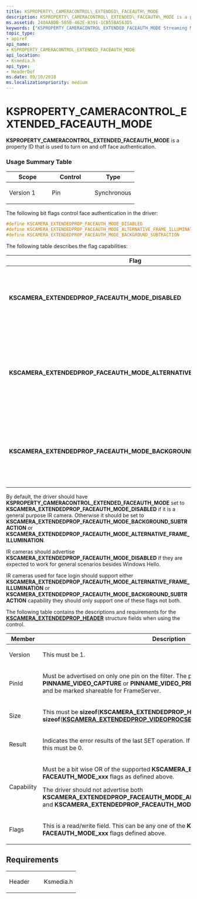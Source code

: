 ```yaml
---
title: KSPROPERTY\_CAMERACONTROL\_EXTENDED\_FACEAUTH\_MODE
description: KSPROPERTY\_CAMERACONTROL\_EXTENDED\_FACEAUTH\_MODE is a property ID that is used to turn on and off face authentication.
ms.assetid: 240AABDB-585B-462E-B391-1CB55BA563D5
keywords: ["KSPROPERTY_CAMERACONTROL_EXTENDED_FACEAUTH_MODE Streaming Media Devices"]
topic_type:
- apiref
api_name:
- KSPROPERTY_CAMERACONTROL_EXTENDED_FACEAUTH_MODE
api_location:
- Ksmedia.h
api_type:
- HeaderDef
ms.date: 09/10/2018
ms.localizationpriority: medium
---
```


# KSPROPERTY\_CAMERACONTROL\_EXTENDED\_FACEAUTH\_MODE


**KSPROPERTY\_CAMERACONTROL\_EXTENDED\_FACEAUTH\_MODE** is a property ID that is used to turn on and off face authentication.

### Usage Summary Table

<table>
<colgroup>
<col width="33%" />
<col width="33%" />
<col width="33%" />
</colgroup>
<thead>
<tr class="header">
<th>Scope</th>
<th>Control</th>
<th>Type</th>
</tr>
</thead>
<tbody>
<tr class="odd">
<td><p>Version 1</p></td>
<td><p>Pin</p></td>
<td><p>Synchronous</p></td>
</tr>
</tbody>
</table>

 

The following bit flags control face authentication in the driver:

```cpp
#define KSCAMERA_EXTENDEDPROP_FACEAUTH_MODE_DISABLED                        0x0000000000000001
#define KSCAMERA_EXTENDEDPROP_FACEAUTH_MODE_ALTERNATIVE_FRAME_ILLUMINATION  0x0000000000000002
#define KSCAMERA_EXTENDEDPROP_FACEAUTH_MODE_BACKGROUND_SUBTRACTION          0x0000000000000004
```

The following table describes the flag capabilities:

<table>
<colgroup>
<col width="50%" />
<col width="50%" />
</colgroup>
<thead>
<tr class="header">
<th>Flag</th>
<th>Description</th>
</tr>
</thead>
<tbody>
<tr class="odd">
<td><p><strong>KSCAMERA_EXTENDEDPROP_FACEAUTH_MODE_DISABLED</strong></p></td>
<td><p>Optional capability.</p>
<p>When specified, the video Face authentication mode is disabled in the driver. This flag is mutually exclusive with the <strong>KSCAMERA_EXTENDEDPROP_FACEAUTH_MODE_BACKGROUND_SUBTRACTION</strong> and <strong>KSCAMERA_EXTENDEDPROP_FACEAUTH_MODE_ALTERNATIVE_FRAME_ILLUMINATION</strong> flags.</p></td>
</tr>
<tr class="even">
<td><p><strong>KSCAMERA_EXTENDEDPROP_FACEAUTH_MODE_ALTERNATIVE_FRAME_ILLUMINATION</strong></p></td>
<td><p>Mandatory capability if <strong>KSCAMERA_EXTENDEDPROP_FACEAUTH_MODE_BACKGROUND_SUBTRACTION</strong> is not supported.</p>
<p>When specified, it is mandatory to set <strong>KSCAMERA_EXTENDEDPROP_FACEAUTH_MODE_ALTERNATIVE_FRAME_ILLUMINATION</strong> on each sample as described by the frame metadata. This flag is mutually exclusive with the <strong>KSCAMERA_EXTENDEDPROP_FACEAUTH_MODE_BACKGROUND_SUBTRACTION</strong> and <strong>KSCAMERA_EXTENDEDPROP_FACEAUTH_MODE_DISABLED</strong> flags. In this mode it is expected to alternate IR strobe on/off for each frame captured.</p></td>
</tr>
<tr class="odd">
<td><p><strong>KSCAMERA_EXTENDEDPROP_FACEAUTH_MODE_BACKGROUND_SUBTRACTION</strong></p></td>
<td><p>Mandatory capability if <strong>KSCAMERA_EXTENDEDPROP_FACEAUTH_MODE_ALTERNATIVE_FRAME_ILLUMINATION</strong> is not supported.</p>
<p>This flag is mutually exclusive with the <strong>KSCAMERA_EXTENDEDPROP_FACEAUTH_MODE_ALTERNATIVE_FRAME_ILLUMINATION</strong> and <strong>KSCAMERA_EXTENDEDPROP_FACEAUTH_MODE_DISABLED</strong> flags. In this mode it is expected to create an IR image with background ambient IR light subtracted.</p></td>
</tr>
</tbody>
</table>

 

By default, the driver should have **KSPROPERTY\_CAMERACONTROL\_EXTENDED\_FACEAUTH\_MODE** set to **KSCAMERA\_EXTENDEDPROP\_FACEAUTH\_MODE\_DISABLED** if it is a general purpose IR camera. Otherwise it should be set to **KSCAMERA\_EXTENDEDPROP\_FACEAUTH\_MODE\_BACKGROUND\_SUBTRACTION** or **KSCAMERA\_EXTENDEDPROP\_FACEAUTH\_MODE\_ALTERNATIVE\_FRAME\_ILLUMINATION**.

IR cameras should advertise **KSCAMERA\_EXTENDEDPROP\_FACEAUTH\_MODE\_DISABLED** if they are expected to work for general scenarios besides Windows Hello.

IR cameras used for face login should support either **KSCAMERA\_EXTENDEDPROP\_FACEAUTH\_MODE\_ALTERNATIVE\_FRAME\_ILLUMINATION** or **KSCAMERA\_EXTENDEDPROP\_FACEAUTH\_MODE\_BACKGROUND\_SUBTRACTION** capability they should only support one of these flags not both.

The following table contains the descriptions and requirements for the [**KSCAMERA\_EXTENDEDPROP\_HEADER**](/windows-hardware/drivers/ddi/ksmedia/ns-ksmedia-tagkscamera_extendedprop_header) structure fields when using the control.

<table>
<colgroup>
<col width="50%" />
<col width="50%" />
</colgroup>
<thead>
<tr class="header">
<th>Member</th>
<th>Description</th>
</tr>
</thead>
<tbody>
<tr class="odd">
<td><p>Version</p></td>
<td><p>This must be 1.</p></td>
</tr>
<tr class="even">
<td><p>PinId</p></td>
<td><p>Must be advertised on only one pin on the filter. The pin must be type <strong>PINNAME_VIDEO_CAPTURE</strong> or <strong>PINNAME_VIDEO_PREVIEW</strong>, must produce IR sensor data, and be marked shareable for FrameServer.</p></td>
</tr>
<tr class="odd">
<td><p>Size</p></td>
<td><p>This must be <strong>sizeof</strong>(<strong>KSCAMERA_EXTENDEDPROP_HEADER</strong>) + <strong>sizeof</strong>(<a href="https://docs.microsoft.com/windows-hardware/drivers/ddi/ksmedia/ns-ksmedia-tagkscamera_extendedprop_videoprocsetting" data-raw-source="[&lt;strong&gt;KSCAMERA_EXTENDEDPROP_VIDEOPROCSETTING&lt;/strong&gt;](/windows-hardware/drivers/ddi/ksmedia/ns-ksmedia-tagkscamera_extendedprop_videoprocsetting)"><strong>KSCAMERA_EXTENDEDPROP_VIDEOPROCSETTING</strong></a>).</p></td>
</tr>
<tr class="even">
<td><p>Result</p></td>
<td><p>Indicates the error results of the last SET operation. If no SET operation has taken place, this must be 0.</p></td>
</tr>
<tr class="odd">
<td><p>Capability</p></td>
<td><p>Must be a bit wise OR of the supported <strong>KSCAMERA_EXTENDEDPROP_ FACEAUTH_MODE_xxx</strong> flags as defined above.</p>
<p>The driver should not advertise both <strong>KSCAMERA_EXTENDEDPROP_FACEAUTH_MODE_ALTERNATIVE_FRAME_ILLUMINATION</strong> and <strong>KSCAMERA_EXTENDEDPROP_FACEAUTH_MODE_BACKGROUND_SUBTRACTION</strong></p></td>
</tr>
<tr class="even">
<td><p>Flags</p></td>
<td><p>This is a read/write field. This can be any one of the <strong>KSCAMERA_EXTENDEDPROP_ FACEAUTH_MODE_xxx</strong> flags defined above.</p></td>
</tr>
</tbody>
</table>

 

Requirements
------------

<table>
<colgroup>
<col width="50%" />
<col width="50%" />
</colgroup>
<tbody>
<tr class="odd">
<td><p>Header</p></td>
<td>Ksmedia.h</td>
</tr>
</tbody>
</table>
